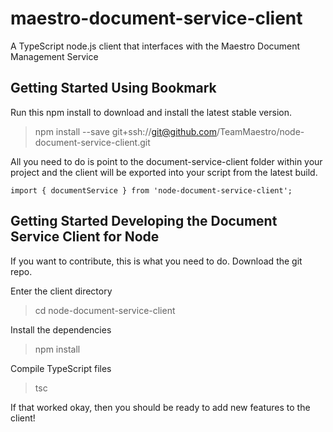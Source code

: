 # maestro-document-service-client
A TypeScript node.js client that interfaces with the Maestro Document Management Service

## Getting Started Using Bookmark

Run this npm install to download and install the latest stable version.

> npm install --save git+ssh://git@github.com/TeamMaestro/node-document-service-client.git

All you need to do is point to the document-service-client folder within your project and the client will be exported into your script from the latest build.

`import { documentService } from 'node-document-service-client';`

## Getting Started Developing the Document Service Client for Node

If you want to contribute, this is what you need to do. Download the git repo.

Enter the client directory
> cd node-document-service-client

Install the dependencies
> npm install

Compile TypeScript files
> tsc

If that worked okay, then you should be ready to add new features to the client!